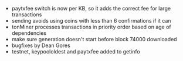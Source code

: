 * paytxfee switch is now per KB, so it adds the correct fee for large transactions
* sending avoids using coins with less than 6 confirmations if it can
* tonMiner processes transactions in priority order based on age of dependencies
* make sure generation doesn't start before block 74000 downloaded
* bugfixes by Dean Gores
* testnet, keypoololdest and paytxfee added to getinfo
